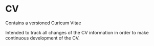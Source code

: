 # CV
Contains a versioned Curicum Vitae

Intended to track all changes of the CV information in order to make continuous development of the CV.
